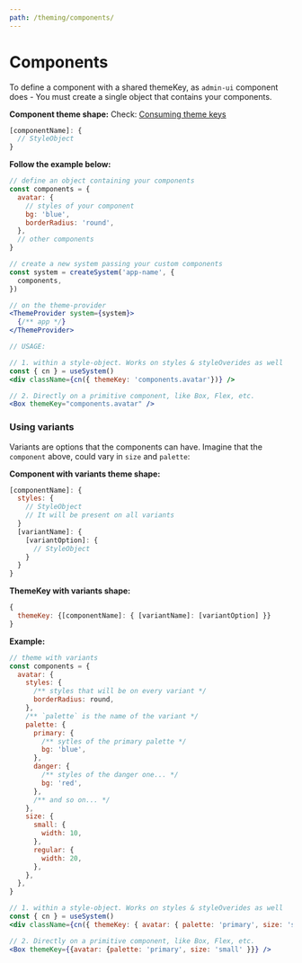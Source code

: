 ```yaml
---
path: /theming/components/
---
```


# Components

To define a component with a shared themeKey, as `admin-ui` component does - You must create a single object that contains your components.

**Component theme shape:**
Check: [Consuming theme keys](/style-object/#consuming-theme-keys)

```js isStatic
[componentName]: {
  // StyleObject
}
```

**Follow the example below:**

```jsx isStatic
// define an object containing your components
const components = {
  avatar: {
    // styles of your component
    bg: 'blue',
    borderRadius: 'round',
  },
  // other components
}

// create a new system passing your custom components
const system = createSystem('app-name', {
  components,
})

// on the theme-provider
<ThemeProvider system={system}>
  {/** app */}
</ThemeProvider>

// USAGE:

// 1. within a style-object. Works on styles & styleOverides as well
const { cn } = useSystem()
<div className={cn({ themeKey: 'components.avatar'})} />

// 2. Directly on a primitive component, like Box, Flex, etc.
<Box themeKey="components.avatar" />
```

### Using variants

Variants are options that the components can have. Imagine that the `component` above, could vary in `size` and `palette`:

**Component with variants theme shape:**

```js isStatic
[componentName]: {
  styles: {
    // StyleObject
    // It will be present on all variants
  }
  [variantName]: {
    [variantOption]: {
      // StyleObject
    }
  }
}
```

**ThemeKey with variants shape:**

```js isStatic
{
  themeKey: {[componentName]: { [variantName]: [variantOption] }}
}
```

**Example:**

```jsx isStatic
// theme with variants
const components = {
  avatar: {
    styles: {
      /** styles that will be on every variant */
      borderRadius: round,
    },
    /** `palette` is the name of the variant */
    palette: {
      primary: {
        /** sytles of the primary palette */
        bg: 'blue',
      },
      danger: {
        /** styles of the danger one... */
        bg: 'red',
      },
      /** and so on... */
    },
    size: {
      small: {
        width: 10,
      },
      regular: {
        width: 20,
      },
    },
  },
}

// 1. within a style-object. Works on styles & styleOverides as well
const { cn } = useSystem()
<div className={cn({ themeKey: { avatar: { palette: 'primary', size: 'small' }})} />

// 2. Directly on a primitive component, like Box, Flex, etc.
<Box themeKey={{avatar: {palette: 'primary', size: 'small' }}} />
```
